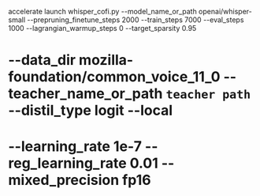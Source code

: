 accelerate launch whisper_cofi.py --model_name_or_path openai/whisper-small --prepruning_finetune_steps 2000 --train_steps 7000 --eval_steps 1000 --lagrangian_warmup_steps 0 --target_sparsity 0.95

# --data_dir mozilla-foundation/common_voice_11_0 --teacher_name_or_path `teacher path` --distil_type logit --local

# --learning_rate 1e-7 --reg_learning_rate 0.01 --mixed_precision fp16
